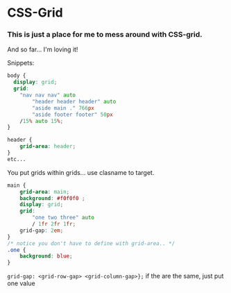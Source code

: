 #  CSS-Grid

### This is just a place for me to mess around with CSS-grid.

And so far... I'm loving it!

Snippets:
```css
body {
  display: grid;
  grid:
    "nav nav nav" auto
		"header header header" auto
		"aside main ." 766px
		"aside footer footer" 50px
    /15% auto 15%;
}

header {
	grid-area: header;
}
etc...
```

You put grids within grids... use clasname to target.

```css
main {
	grid-area: main;
	background: #f0f0f0	;
	display: grid;
	grid:
		"one two three" auto
		/ 1fr 2fr 1fr;
	grid-gap: 2em;
}
/* notice you don't have to define with grid-area.. */
.one {
	background: blue;
}
```

`grid-gap: <grid-row-gap> <grid-column-gap>};`
if the are the same, just put one value
